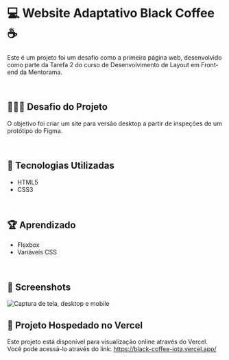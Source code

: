 # 💻 Website Adaptativo Black Coffee ☕

Este é um projeto foi um desafio como a primeira página web, desenvolvido como parte da Tarefa 2 do curso de Desenvolvimento de Layout em Front-end da Mentorama. 

<br />

## 👨🏾‍💻 Desafio do Projeto

O objetivo foi criar um site para versão desktop a partir de inspeções de um protótipo do Figma.

<br />

## 🚀 Tecnologias Utilizadas

- HTML5
- CSS3

<br />

## 🏆 Aprendizado 

- Flexbox
- Variáveis CSS

<br />

## 📸 Screenshots
![Captura de tela, desktop e mobile](../screen/desktop-sneak.png.png)

## 🔗 Projeto Hospedado no Vercel
Este projeto está disponível para visualização online através do Vercel. <br />
Você pode acessá-lo através do link: https://black-coffee-iota.vercel.app/
